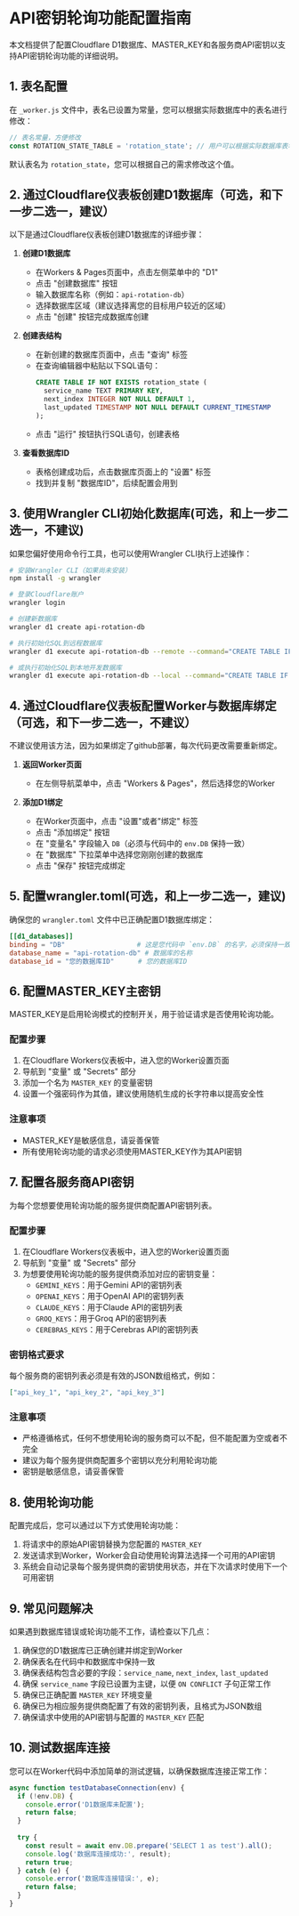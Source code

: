 # API密钥轮询功能配置指南

本文档提供了配置Cloudflare D1数据库、MASTER_KEY和各服务商API密钥以支持API密钥轮询功能的详细说明。

## 1. 表名配置

在 `_worker.js` 文件中，表名已设置为常量，您可以根据实际数据库中的表名进行修改：

```javascript
// 表名常量，方便修改
const ROTATION_STATE_TABLE = 'rotation_state'; // 用户可以根据实际数据库表名修改
```

默认表名为 `rotation_state`，您可以根据自己的需求修改这个值。

## 2. 通过Cloudflare仪表板创建D1数据库（可选，和下一步二选一，建议）

以下是通过Cloudflare仪表板创建D1数据库的详细步骤：

1. **创建D1数据库**
   - 在Workers & Pages页面中，点击左侧菜单中的 "D1"
   - 点击 "创建数据库" 按钮
   - 输入数据库名称（例如：`api-rotation-db`）
   - 选择数据库区域（建议选择离您的目标用户较近的区域）
   - 点击 "创建" 按钮完成数据库创建

2. **创建表结构**
   - 在新创建的数据库页面中，点击 "查询" 标签
   - 在查询编辑器中粘贴以下SQL语句：
     ```sql
     CREATE TABLE IF NOT EXISTS rotation_state (
       service_name TEXT PRIMARY KEY,
       next_index INTEGER NOT NULL DEFAULT 1,
       last_updated TIMESTAMP NOT NULL DEFAULT CURRENT_TIMESTAMP
     );
     ```
   - 点击 "运行" 按钮执行SQL语句，创建表格

4. **查看数据库ID**
   - 表格创建成功后，点击数据库页面上的 "设置" 标签
   - 找到并复制 "数据库ID"，后续配置会用到

## 3. 使用Wrangler CLI初始化数据库(可选，和上一步二选一，不建议)

如果您偏好使用命令行工具，也可以使用Wrangler CLI执行上述操作：

```bash
# 安装Wrangler CLI（如果尚未安装）
npm install -g wrangler

# 登录Cloudflare账户
wrangler login

# 创建新数据库
wrangler d1 create api-rotation-db

# 执行初始化SQL到远程数据库
wrangler d1 execute api-rotation-db --remote --command="CREATE TABLE IF NOT EXISTS rotation_state (service_name TEXT PRIMARY KEY, next_index INTEGER NOT NULL DEFAULT 1, last_updated TIMESTAMP NOT NULL DEFAULT CURRENT_TIMESTAMP);"

# 或执行初始化SQL到本地开发数据库
wrangler d1 execute api-rotation-db --local --command="CREATE TABLE IF NOT EXISTS rotation_state (service_name TEXT PRIMARY KEY, next_index INTEGER NOT NULL DEFAULT 1, last_updated TIMESTAMP NOT NULL DEFAULT CURRENT_TIMESTAMP);"
```

## 4. 通过Cloudflare仪表板配置Worker与数据库绑定（可选，和下一步二选一，不建议）

不建议使用该方法，因为如果绑定了github部署，每次代码更改需要重新绑定。

1. **返回Worker页面**
   - 在左侧导航菜单中，点击 "Workers & Pages"，然后选择您的Worker

2. **添加D1绑定**
   - 在Worker页面中，点击 "设置"或者"绑定" 标签
   - 点击 "添加绑定" 按钮
   - 在 "变量名" 字段输入 `DB`（必须与代码中的 `env.DB` 保持一致）
   - 在 "数据库" 下拉菜单中选择您刚刚创建的数据库
   - 点击 "保存" 按钮完成绑定

## 5. 配置wrangler.toml(可选，和上一步二选一，建议)

确保您的 `wrangler.toml` 文件中已正确配置D1数据库绑定：

```toml
[[d1_databases]]
binding = "DB"                  # 这是您代码中 `env.DB` 的名字，必须保持一致
database_name = "api-rotation-db" # 数据库的名称
database_id = "您的数据库ID"      # 您的数据库ID
```

## 6. 配置MASTER_KEY主密钥

MASTER_KEY是启用轮询模式的控制开关，用于验证请求是否使用轮询功能。

### 配置步骤

1. 在Cloudflare Workers仪表板中，进入您的Worker设置页面
2. 导航到 "变量" 或 "Secrets" 部分
3. 添加一个名为 `MASTER_KEY` 的变量密钥
4. 设置一个强密码作为其值，建议使用随机生成的长字符串以提高安全性

### 注意事项

- MASTER_KEY是敏感信息，请妥善保管
- 所有使用轮询功能的请求必须使用MASTER_KEY作为其API密钥

## 7. 配置各服务商API密钥

为每个您想要使用轮询功能的服务提供商配置API密钥列表。

### 配置步骤

1. 在Cloudflare Workers仪表板中，进入您的Worker设置页面
2. 导航到 "变量" 或 "Secrets" 部分
3. 为想要使用轮询功能的服务提供商添加对应的密钥变量：
   - `GEMINI_KEYS`：用于Gemini API的密钥列表
   - `OPENAI_KEYS`：用于OpenAI API的密钥列表
   - `CLAUDE_KEYS`：用于Claude API的密钥列表
   - `GROQ_KEYS`：用于Groq API的密钥列表
   - `CEREBRAS_KEYS`：用于Cerebras API的密钥列表

### 密钥格式要求

每个服务商的密钥列表必须是有效的JSON数组格式，例如：

```json
["api_key_1", "api_key_2", "api_key_3"]
```

### 注意事项

- 严格遵循格式，任何不想使用轮询的服务商可以不配，但不能配置为空或者不完全
- 建议为每个服务提供商配置多个密钥以充分利用轮询功能
- 密钥是敏感信息，请妥善保管


## 8. 使用轮询功能

配置完成后，您可以通过以下方式使用轮询功能：

1. 将请求中的原始API密钥替换为您配置的 `MASTER_KEY`
2. 发送请求到Worker，Worker会自动使用轮询算法选择一个可用的API密钥
3. 系统会自动记录每个服务提供商的密钥使用状态，并在下次请求时使用下一个可用密钥

## 9. 常见问题解决

如果遇到数据库错误或轮询功能不工作，请检查以下几点：

1. 确保您的D1数据库已正确创建并绑定到Worker
2. 确保表名在代码中和数据库中保持一致
3. 确保表结构包含必要的字段：`service_name`, `next_index`, `last_updated`
4. 确保 `service_name` 字段已设置为主键，以便 `ON CONFLICT` 子句正常工作
5. 确保已正确配置 `MASTER_KEY` 环境变量
6. 确保已为相应服务提供商配置了有效的密钥列表，且格式为JSON数组
7. 确保请求中使用的API密钥与配置的 `MASTER_KEY` 匹配

## 10. 测试数据库连接

您可以在Worker代码中添加简单的测试逻辑，以确保数据库连接正常工作：

```javascript
async function testDatabaseConnection(env) {
  if (!env.DB) {
    console.error('D1数据库未配置');
    return false;
  }
  
  try {
    const result = await env.DB.prepare('SELECT 1 as test').all();
    console.log('数据库连接成功:', result);
    return true;
  } catch (e) {
    console.error('数据库连接错误:', e);
    return false;
  }
}
```